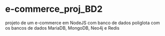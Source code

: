 # e-commerce_proj_BD2
projeto de um e-commerce em NodeJS com banco de dados poliglota com os bancos de dados MariaDB, MongoDB, Neo4j e Redis
